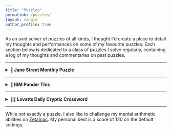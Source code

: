 ```yaml
---
title: "Puzzles"
permalink: /puzzles/
layout: single
author_profile: true
---
```


As an avid solver of puzzles of all kinds, I thought I'd create a place to detail my thoughts and performances on some of my favourite puzzles. Each section below is dedicated to a class of puzzles I solve regularly, containing a log of my thoughts and commentaries on past puzzles.

---

<details>
  <summary><strong>🧩 Jane Street Monthly Puzzle</strong></summary>
  <p>
    I began solving the Jane Street monthly puzzles in February 2024 with my good friend <a href="https://www.linkedin.com/in/frederick-vu-79a970297" target="_blank" rel="noopener noreferrer">Fred Vu</a>, and haven’t missed a month since. These days, I occasionally collaborate with Fred Vu or <a href="https://www.kelly-su.com/" target="_blank" rel="noopener noreferrer">Kelly Su</a>, but I usually solve the puzzles solo.
  </p>
  
  <div><strong>Starting July 2025</strong>, I’ll begin recording:</div>
  <ul>
    <li>My thoughts on the previous month’s puzzle</li>
    <li>Difficulty and enjoyment ratings</li>
    <li>A sometimes rough, sometimes detailed outline of how I approached and solved the puzzle</li>
  </ul>

  <div><strong>Logs:</strong></div>
  <ul style="list-style: none; padding: 0;">
    <li style="display: flex; align-items: center; gap: 0.5em;">
      <span style="display: inline-block; width: 150px; border-bottom: 1px dotted #ccc;">September 2025:</span> 🌐
      <a href="https://www.janestreet.com/puzzles/hooks-11-index/" target="_blank" rel="noopener noreferrer">Puzzle</a> | 📝
      <a href="/puzzles/jane_street/2025-09/" target="_blank" rel="noopener noreferrer">Log</a>
    </li>
    <li style="display: flex; align-items: center; gap: 0.5em;">
      <span style="display: inline-block; width: 150px; border-bottom: 1px dotted #ccc;">August 2025:</span> 🌐
      <a href="https://www.janestreet.com/puzzles/dogs-playing-poker-index/" target="_blank" rel="noopener noreferrer">Puzzle</a> | 📝
      <a href="/puzzles/jane_street/2025-08/" target="_blank" rel="noopener noreferrer">Log</a>
    </li>
    <li style="display: flex; align-items: center; gap: 0.5em;">
      <span style="display: inline-block; width: 150px; border-bottom: 1px dotted #ccc;">July 2025:</span> 🌐
      <a href="https://www.janestreet.com/puzzles/robot-road-trip-index/" target="_blank" rel="noopener noreferrer">Puzzle</a> | 📝
      <a href="/puzzles/jane_street/2025-07/" target="_blank" rel="noopener noreferrer">Log</a>
    </li>
    <li style="display: flex; align-items: center; gap: 0.5em;">
      <span style="display: inline-block; width: 150px; border-bottom: 1px dotted #ccc;">June 2025:</span> 🌐
      <a href="https://www.janestreet.com/puzzles/some-ones-somewhere-index/" target="_blank" rel="noopener noreferrer">Puzzle</a> | 📝
      <a href="/puzzles/jane_street/2025-06/" target="_blank" rel="noopener noreferrer">Log</a>
    </li>
  </ul>
</details>

---

<details>
  <summary><strong>🧮 IBM Ponder This</strong></summary>
  <p>
    I began solving the IBM "Ponder This" monthly puzzles in August 2024, but I solve them less religiously than the Jane Street puzzles. Each of these puzzles also comes with a bonus problem, which is usually a slightly modified or scaled up version of the original. Strangely, the bonus problem seems to range in difficulty from significantly harder than to much easier than the original problem, and I don't solve it every time I solve the base puzzle.
  </p>

  <div><strong>Starting July 2025</strong>, I’ll begin recording:</div>
  <ul>
    <li>The same information as for the Jane Street puzzles, but only when I happen to have solved the previous month's puzzle</li>
  </ul>
  
  <div><strong>Logs:</strong></div>
  <ul style="list-style: none; padding: 0;">
    <li style="display: flex; align-items: center; gap: 0.5em;">
      <span style="display: inline-block; width: 150px; border-bottom: 1px dotted #ccc;">June 2025:</span> 🌐
      <a href="https://research.ibm.com/haifa/ponderthis/challenges/June2025.html" target="_blank" rel="noopener noreferrer">Puzzle</a> | 📝
      <a href="/puzzles/ibm/2025-06" target="_blank" rel="noopener noreferrer">Log</a>
    </li>
  </ul>
</details>

---

<details>
  <summary><strong>🕵️‍♂️ Lovatts Daily Cryptic Crossword</strong></summary>
  <p>
    This is an <a href="https://lovattspuzzles.com/online-puzzles-competitions/daily-cryptic-crossword/" target="_blank" rel="noopener noreferrer">online cryptic crossword</a> from Australia. The art of cryptic crossword solving was originally taught to me by my ninth grade teacher, and has stuck with me ever since. My rule is to never seek outside help; if I don't know the meaning of a word, I have to work it out from context.
  </p>

  <div><strong>Starting July 2025</strong>, I’ll begin recording:</div>
  <ul>
    <li>My solving stats, including longest streak and best time</li>
    <li>The best clues I encounter, including an explanation of their solutions</li>
  </ul>

  <hr>

  <div><strong>Stats:</strong></div>
  <ul>
    <li>Longest solving streak: <strong>1 year (July 26th, 2024 - July 26th, 2025).</strong> As of August 2025, I'm no longer maintaining a solving streak.</li>
    <li>Fastest time: <strong>2 minutes and 12 seconds (rank 5/1154)</strong></li>
  </ul>
  
  <hr>

  <div><strong>Favourite Clues:</strong></div>
  <ul>
    <li>
      <details>
        <summary><strong>Clue:</strong> Where the sea is lamer and the golden undergarment is labrador? (6)</summary>
        <p>
          <strong>Answer:</strong> France<br>
          <strong>Explanation:</strong> Where else would the sea be "la mer" and the golden undergarment be "la bra d'or"?
        </p>
      </details>
    </li>
    <li>
      <details>
        <summary><strong>Clue:</strong> Much more suitable for a pair of punters (6,3,6)</summary>
        <p>
          <strong>Answer:</strong> Better and better<br>
          <strong>Explanation:</strong> In Australia, a "punter" refers to someone who gambles or places bets. As such, a pair of punters can be interpreted as "better and better", which also means "much more suitable".
        </p>
      </details>
    </li>
    <li>
      <details>
        <summary><strong>Clue:</strong> Admission of tardiness in quarantine (7)</summary>
        <p>
          <strong>Answer:</strong> Isolate<br>
          <strong>Explanation:</strong> To admit tardiness would be to say "I'm so late", or, in broken English, "I so late". When spoken aloud, this sounds like "isolate", which also means "quarantine".
        </p>
      </details>
    </li>
    <li>
      <details>
        <summary><strong>Clue:</strong> Apparently, Toohey's in empty encounter (4)</summary>
        <p>
          <strong>Answer:</strong> Meet<br>
          <strong>Explanation:</strong> "Toohey's" (an Australian beer) sounds like "two e's", whereas "empty" sounds like "m-t". So, "Toohey's in empty" describes "two e's in m-t", or "meet", which also means "encounter".
        </p>
      </details>
    </li>
    <li>
      <details>
        <summary><strong>Clue:</strong> Game played by proofreaders in Beijing, we hear (7,8)</summary>
        <p>
          <strong>Answer:</strong> Chinese chequers<br>
          <strong>Explanation:</strong> Proofreaders in Beijing could be described as "Chinese checkers", which sounds like the game "Chinese chequers" (which is the Australian spelling).
        </p>
      </details>
    </li>
    <li>
      <details>
        <summary><strong>Clue:</strong> Frontal lobe said to produce calm? (5,2,4)</summary>
        <p>
          <strong>Answer:</strong> Peace of mind<br>
          <strong>Explanation:</strong> The frontal lobe, being part of the brain, could be described as a "piece of mind". This sounds like "peace of mind", which also means "calm".
        </p>
      </details>
    </li>
    <li>
      <details>
        <summary><strong>Clue:</strong> Signature tune or the tune for egomaniacs? (5,4)</summary>
        <p>
          <strong>Answer:</strong> Theme song<br>
          <strong>Explanation:</strong> The tune for egomaniacs would be "the me song". Joining the first two words gives "theme song", which also means "signature tune".
        </p>
      </details>
    </li>
    <li>
      <details>
        <summary><strong>Clue:</strong> Long live the metropolis in animation (8)</summary>
        <p>
          <strong>Answer:</strong> Vivacity<br>
          <strong>Explanation:</strong> "Long live the metropolis" could be expressed as "viva city" (borrowing "viva" from Spanish). Putting this together gives "vivacity", which also means "animation".
        </p>
      </details>
    </li>
    <li>
      <details>
        <summary><strong>Clue:</strong> Donkey follows hare without tail and finds badger (6)</summary>
        <p>
          <strong>Answer:</strong> Harass<br>
          <strong>Explanation:</strong> "Hare" without its tail would just be "har"; having donkey, or "ass" follow this gives "harass", which also means "badger".
        </p>
      </details>
    </li>
    <li>
      <details>
        <summary><strong>Clue:</strong> In the past, you fellows would be by the Red Sea (5)</summary>
        <p>
          <strong>Answer:</strong> Yemen<br>
          <strong>Explanation:</strong> In the past, "you fellows" could be expressed as "ye men". Putting this together gives "Yemen", which is a country by the Red Sea.
        </p>
      </details>
    </li>
    <li>
      <details>
        <summary><strong>Clue:</strong> A close shave with a grounding (1,4,5)</summary>
        <p>
          <strong>Answer:</strong> A near thing<br>
          <strong>Explanation:</strong> "A grounding" could be interpreted as "an earthing". Inserting a space, this becomes "a near thing", which also means "a close shave".
        </p>
      </details>
    </li>
    <li>
      <details>
        <summary><strong>Clue:</strong> Anticipation over how to increase the height of a building (5,2)</summary>
        <p>
          <strong>Answer:</strong> Build up<br>
          <strong>Explanation:</strong> To "build up" describes how to increase the height of a building, and also means "anticipation".
        </p>
      </details>
    </li>
    <li>
      <details>
        <summary><strong>Clue:</strong> Take the wrong way? (5)</summary>
        <p>
          <strong>Answer:</strong> Steal<br>
          <strong>Explanation:</strong> Nothing fancy here; stealing is quite literally just taking in the wrong way.
        </p>
      </details>
    </li>
    <li>
      <details>
        <summary><strong>Clue:</strong> Honestly seen behind yours (5)</summary>
        <p>
          <strong>Answer:</strong> Truly<br>
          <strong>Explanation:</strong> "Truly" is often seen behind "yours" (as in "yours truly"), and also means "honestly".
        </p>
      </details>
    </li>
    <li>
      <details>
        <summary><strong>Clue:</strong> Glowing coal at end of three months (5)</summary>
        <p>
          <strong>Answer:</strong> Ember<br>
          <strong>Explanation:</strong> "Ember" occurs at the end of three months (September, November, December), and also means "glowing coal".
        </p>
      </details>
    </li>
    <li>
      <details>
        <summary><strong>Clue:</strong> They are great at keeping the orchestra in time with little resistance? (14)</summary>
        <p>
          <strong>Answer:</strong> Superconductor<br>
          <strong>Explanation:</strong> A "super conductor" describes someone who is great at keeping an orchestra in time, and "superconductor" also describes a material with little resistance.
        </p>
      </details>
    </li>
    <li>
      <details>
        <summary><strong>Clue:</strong> Organised supporters for cool disco (3,4)</summary>
        <p>
          <strong>Answer:</strong> Fan club<br>
          <strong>Explanation:</strong> A cool disco could be described as a "fan club", which also means "organised supporters".
        </p>
      </details>
    </li>
    <li>
      <details>
        <summary><strong>Clue:</strong> Integers for anaesthetists (7)</summary>
        <p>
          <strong>Answer:</strong> Numbers<br>
          <strong>Explanation:</strong> "Numbers" can describe both integers and anaeshetists (people who make others numb, i.e. "numb-ers").
        </p>
      </details>
    </li>
    <li>
      <details>
        <summary><strong>Clue:</strong> Type of bars frequented by gymnasts (10)</summary>
        <p>
          <strong>Answer:</strong> Horizontal<br>
          <strong>Explanation:</strong> Just take it literally! "Horizontal bars" is the name of some gymnastics equipment, so these types of bars would be frequented by gymnasts.
        </p>
      </details>
    </li>
    <li>
      <details>
        <summary><strong>Clue:</strong> Looks like a lobster is related to a spider (8)</summary>
        <p>
          <strong>Answer:</strong> Scorpion<br>
          <strong>Explanation:</strong> Just take it literally! A scorpion is something that looks like a lobster but is related to a spider.
        </p>
      </details>
    </li>
    <li>
      <details>
        <summary><strong>Clue:</strong> He tidies up the bed and leaves (8)</summary>
        <p>
          <strong>Answer:</strong> Gardener<br>
          <strong>Explanation:</strong> Just take it literally! A gardener is someone who tidies up the (garden) bed and (fallen) leaves.
        </p>
      </details>
    </li>
    <li>
      <details>
        <summary><strong>Clue:</strong> Relaxed dial (4,4)</summary>
        <p>
          <strong>Answer:</strong> Laid back<br>
          <strong>Explanation:</strong> "Dial" is just "laid" spelled backwards, and could therefore be described as "laid back", which also means "relaxed".
        </p>
      </details>
    </li>
    <li>
      <details>
        <summary><strong>Clue:</strong> Unless (4)</summary>
        <p>
          <strong>Answer:</strong> More<br>
          <strong>Explanation:</strong> "un-less" ought to mean the opposite of "less", which is "more". This isn't really a conventional cryptic clue and nor does it come from Lovatts — I wrote it myself a couple years back and I still think it's kind of nice.
        </p>
      </details>
    </li>
  </ul>
</details>

---

While not exactly a puzzle, I also like to challenge my mental arithmetic abilities on <a href="https://arithmetic.zetamac.com/" target="_blank" rel="noopener noreferrer">Zetamac</a>. My personal best is a score of 120 on the default settings.